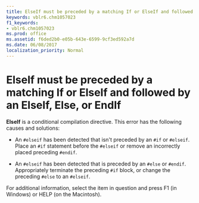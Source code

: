```yaml
---
title: ElseIf must be preceded by a matching If or ElseIf and followed by an ElseIf, Else, or EndIf
keywords: vblr6.chm1057023
f1_keywords:
- vblr6.chm1057023
ms.prod: office
ms.assetid: f6ded2b0-e05b-643e-6599-9cf3ed592a7d
ms.date: 06/08/2017
localization_priority: Normal
---
```



# ElseIf must be preceded by a matching If or ElseIf and followed by an ElseIf, Else, or EndIf

**ElseIf** is a conditional compilation directive. This error has the following causes and solutions:

- An `#elseif` has been detected that isn't preceded by an `#if` or `#elseif`. Place an `#if` statement before the `#elseif` or remove an incorrectly placed preceding `#endif`.
    
- An `#elseif` has been detected that is preceded by an `#else` or `#endif`. Appropriately terminate the preceding `#if` block, or change the preceding `#else` to an `#elseif`.
    

For additional information, select the item in question and press F1 (in Windows) or HELP (on the Macintosh).

